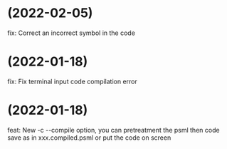 #  (2022-02-05)

fix: Correct an incorrect symbol in the code

#  (2022-01-18)

fix: Fix terminal input code compilation error

#  (2022-01-18)

feat: New -c --compile option, you can pretreatment the psml then code save as in xxx.compiled.psml or put the code on screen

